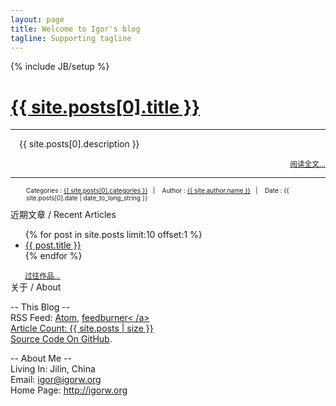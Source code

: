 ```yaml
---
layout: page
title: Welcome to Igor's blog
tagline: Supporting tagline
---
```

{% include JB/setup %}

<div>
	<div id="LatestArticleDIV">
		<h1><a href="{{BASE_PATH}}{{ site.posts[0].url }}">{{ site.posts[0].title }}</a></h1>
		<hr class="LatestArticleHR"/>
		<div style="margin:1em 1em;">
			<p>{{ site.posts[0].description }}</p>
		</div>
		<p style="font-size: smaller; text-align:right; margin-bottom: 0em;"><a href="{{BASE_PATH}}{{ site.posts[0].url }}">阅读全文...</a></p>
		<hr class="LatestArticleHR"/>
		<div style="margin:0em 2.5em; font-size: x-small;">
			<p>
				Categories&nbsp;:&nbsp;<a href="{{BASE_PATH}}categories.html#{{site.posts[0].categories}}-ref">{{ site.posts[0].categories }}</a>&nbsp;&nbsp;&nbsp;|&nbsp;&nbsp;&nbsp;		
				Author&nbsp;:&nbsp;<a class="author" href="http://igorw.org">{{ site.author.name }}</a>&nbsp;&nbsp;&nbsp;|&nbsp;&nbsp;&nbsp;
				Date&nbsp;:&nbsp;<span class="date">{{ site.posts[0].date | date_to_long_string }}</span>
			</p>
		</div>
	</div>
	<div id="LowerPart">
		<div id="RecentArticlesDIV">
			<div>近期文章 / Recent Articles</div>
			<div id="RecentArticlesBorder">   </div>
			<div id="RecentArticles">
				<ul class="posts">
					{% for post in site.posts limit:10 offset:1 %}
			    	<li><a href="{{ BASE_PATH }}{{ post.url }}">{{ post.title }}</a></li>
			  		{% endfor %}
				</ul>
				<p style="font-size: smaller; text-align:left; margin-bottom: 0em;">
					&nbsp;&nbsp;&nbsp;&nbsp;&nbsp;&nbsp;
					<a href="/archive.html">过往作品...</a>
				</p>
			</div>
		</div>
		<div id="BlogInfo">
			<div>关于 / About</div>
			<div id="BlogInfoBorderH"> </div>
			<div id="BlogInfoBorderV">
				<div id="BlogInfoContents">
					<p style="text-align:left;">
						--&nbsp;This Blog&nbsp;--<br />
						RSS Feed:&nbsp;<a href="/atom.xml">Atom</a>,&nbsp;<a href="http://feeds.feedburner.com/igorwsblog">feedburner< /a><br />
						Article Count:&nbsp;{{ site.posts | size }}<br />
						Source Code On <a href="https://github.com/waigx/blog">GitHub</a>.<br />
					</p>
					<p>
						--&nbsp;About Me&nbsp;--<br />
						Living In:&nbsp;Jilin, China<br />
						Email:&nbsp;<a href="mailto:igor@igorw.org">igor@igorw.org</a><br />
						Home Page:&nbsp;<a href="http://igorw.org">http://igorw.org</a>
					</p>
				</div>
			</div>
		</div>
	</div>
</div>

